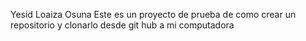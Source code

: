 Yesid Loaiza Osuna
Este es un proyecto de prueba de como crear un repositorio y clonarlo desde git hub a mi computadora 

